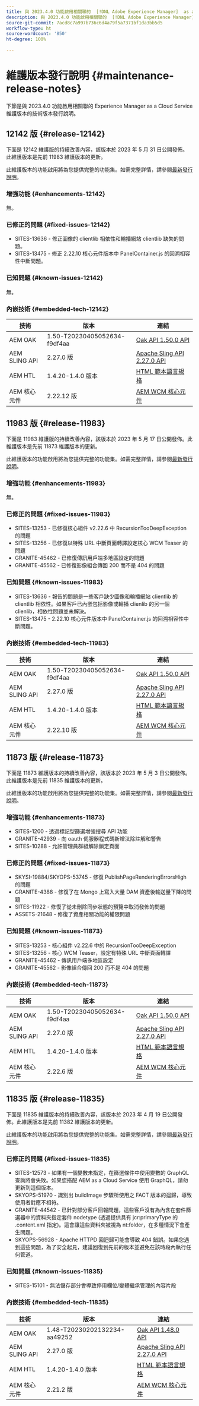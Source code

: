 ```yaml
---
title: 與 2023.4.0 功能啟用相關聯的  [!DNL Adobe Experience Manager]  as a Cloud Service 維護版本發行說明。
description: 與 2023.4.0 功能啟用相關聯的  [!DNL Adobe Experience Manager]  as a Cloud Service 維護版本發行說明。
source-git-commit: 7acd8c7a997b736c6d4a79f5a7371bf1da3bb5d5
workflow-type: ht
source-wordcount: '850'
ht-degree: 100%

---
```


# 維護版本發行說明 {#maintenance-release-notes}

下節是與 2023.4.0 功能啟用相關聯的 Experience Manager as a Cloud Service 維護版本的技術版本發行說明。

## 12142 版 {#release-12142}

下面是 12142 維護版的持續改善內容，該版本於 2023 年 5 月 31 日公開發佈。此維護版本是先前 11983 維護版本的更新。

此維護版本的功能啟用將為您提供完整的功能集。如需完整詳情，請參閱[最新發行說明](/help/release-notes/release-notes-cloud/release-notes-current.md)。

### 增強功能 {#enhancements-12142}

無。

### 已修正的問題 {#fixed-issues-12142}

- SITES-13636 - 修正圖像的 clientlib 相依性和輪播網站 clientlib 缺失的問題。
- SITES-13475 - 修正 2.22.10 核心元件版本中 PanelContainer.js 的回溯相容性中斷問題。

### 已知問題 {#known-issues-12142}

無。

### 內嵌技術 {#embedded-tech-12142}

| 技術 | 版本 | 連結 |
|---|---|---|
| AEM OAK | 1.50-T20230405052634-f9df4aa | [Oak API 1.50.0 API](https://www.javadoc.io/doc/org.apache.jackrabbit/oak-api/1.50.0/index.html) |
| AEM SLING API | 2.27.0 版 | [Apache Sling API 2.27.0 API](https://www.javadoc.io/doc/org.apache.sling/org.apache.sling.api/latest/index.html) |
| AEM HTL | 1.4.20-1.4.0 版本 | [HTML 範本語言規格](https://github.com/adobe/htl-spec) |
| AEM 核心元件 | 2.22.12 版 | [AEM WCM 核心元件](https://github.com/adobe/aem-core-wcm-components) |

## 11983 版 {#release-11983}

下面是 11983 維護版的持續改善內容，該版本於 2023 年 5 月 17 日公開發佈。此維護版本是先前 11873 維護版本的更新。

此維護版本的功能啟用將為您提供完整的功能集。如需完整詳情，請參閱[最新發行說明](/help/release-notes/release-notes-cloud/release-notes-current.md)。

### 增強功能 {#enhancements-11983}

無。

### 已修正的問題 {#fixed-issues-11983}

- SITES-13253 - 已修復核心組件 v2.22.6 中 RecursionTooDeepException 的問題
- SITES-13256 - 已修復以特殊 URL 中斷頁面轉譯設定核心 WCM Teaser 的問題
- GRANITE-45462 - 已修復傳訊用戶端多地區設定的問題
- GRANITE-45562 - 已修復影像組合傳回 200 而不是 404 的問題

### 已知問題 {#known-issues-11983}

- SITES-13636 - 報告的問題是一些客戶缺少圖像和輪播網站 clientlib 的 clientlib 相依性。如果客戶已內嵌包括影像或輪播 clienlib 的另一個 clienlib，相依性問題並未解決。
- SITES-13475 - 2.22.10 核心元件版本中 PanelContainer.js 的回溯相容性中斷問題。

### 內嵌技術 {#embedded-tech-11983}

| 技術 | 版本 | 連結 |
|---|---|---|
| AEM OAK | 1.50-T20230405052634-f9df4aa | [Oak API 1.50.0 API](https://www.javadoc.io/doc/org.apache.jackrabbit/oak-api/1.50.0/index.html) |
| AEM SLING API | 2.27.0 版 | [Apache Sling API 2.27.0 API](https://www.javadoc.io/doc/org.apache.sling/org.apache.sling.api/latest/index.html) |
| AEM HTL | 1.4.20-1.4.0 版本 | [HTML 範本語言規格](https://github.com/adobe/htl-spec) |
| AEM 核心元件 | 2.22.10 版 | [AEM WCM 核心元件](https://github.com/adobe/aem-core-wcm-components) |

## 11873 版 {#release-11873}

下面是 11873 維護版本的持續改善內容，該版本於 2023 年 5 月 3 日公開發佈。此維護版本是先前 11835 維護版本的更新。

此維護版本的功能啟用將為您提供完整的功能集。如需完整詳情，請參閱[最新發行說明](/help/release-notes/release-notes-cloud/release-notes-current.md)。

### 增強功能 {#enhancements-11873}

- SITES-1200 - 透過標記型篩選增強搜尋 API 功能
- GRANITE-42939 - 向 oauth 伺服器程式碼新增汰除註解和警告
- SITES-10288 - 允許管理員群組解除鎖定頁面

### 已修正的問題 {#fixed-issues-11873}

- SKYSI-19884/SKYOPS-53745 - 修復 PublishPageRenderingErrorsHigh 的問題
- GRANITE-4388 - 修復了在 Mongo 上寫入大量 DAM 資產後輸送量下降的問題
- SITES-11922 - 修復了從未刪除同步狀態的預覽中取消發佈的問題
- ASSETS-21648 - 修復了資產相關功能的權限問題

### 已知問題 {#known-issues-11873}

- SITES-13253 - 核心組件 v2.22.6 中的 RecursionTooDeepException
- SITES-13256 - 核心 WCM Teaser，設定有特殊 URL 中斷頁面轉譯
- GRANITE-45462 - 傳訊用戶端多地區設定
- GRANITE-45562 - 影像組合傳回 200 而不是 404 的問題

### 內嵌技術 {#embedded-tech-11873}

| 技術 | 版本 | 連結 |
|---|---|---|
| AEM OAK | 1.50-T20230405052634-f9df4aa | [Oak API 1.50.0 API](https://www.javadoc.io/doc/org.apache.jackrabbit/oak-api/1.50.0/index.html) |
| AEM SLING API | 2.27.0 版 | [Apache Sling API 2.27.0 API](https://www.javadoc.io/doc/org.apache.sling/org.apache.sling.api/latest/index.html) |
| AEM HTL | 1.4.20-1.4.0 版本 | [HTML 範本語言規格](https://github.com/adobe/htl-spec) |
| AEM 核心元件 | 2.22.6 版 | [AEM WCM 核心元件](https://github.com/adobe/aem-core-wcm-components) |

## 11835 版 {#release-11835}

下面是 11835 維護版本的持續改善內容，該版本於 2023 年 4 月 19 日公開發佈。此維護版本是先前 11382 維護版本的更新。

此維護版本的功能啟用將為您提供完整的功能集。如需完整詳情，請參閱[最新發行說明](/help/release-notes/release-notes-cloud/release-notes-current.md)。

### 已修正的問題 {#fixed-issues-11835}

- SITES-12573 - 如果有一個變數未指定，在篩選條件中使用變數的 GraphQL 查詢將會失敗。如果您搭配 AEM as a Cloud Service 使用 GraphQL，請勿更新到這個版本。
- SKYOPS-51970 - 識別出 buildImage 步驟所使用之 FACT 版本的迴歸，導致使用者對應不相符。
- GRANITE-44542 - 已針對部分客戶回報問題，這些客戶沒有為內含在套件篩選器中的資料夾指定套件 nodetype (透過提供具有 jcr:primaryType 的 .content.xml 指定)。這會讓這些資料夾被視為 nt:folder，在多種情況下會產生問題。
- SKYOPS-56928 - Apache HTTPD 回迴歸可能會導致 404 錯誤。如果您遇到這些問題，為了安全起見，建議回復到先前的版本並避免在該時段內執行任何管道。

### 已知問題 {#known-issues-11835}

- SITES-15101 - 無法儲存部分會導致停用欄位/變體繼承管理的內容片段

### 內嵌技術 {#embedded-tech-11835}

| 技術 | 版本 | 連結 |
|---|---|---|
| AEM OAK | 1.48-T20230202132234-aa49252 | [Oak API 1.48.0 API](https://www.javadoc.io/doc/org.apache.jackrabbit/oak-api/1.48.0/index.html) |
| AEM SLING API | 2.27.0 版 | [Apache Sling API 2.27.0 API](https://www.javadoc.io/doc/org.apache.sling/org.apache.sling.api/latest/index.html) |
| AEM HTL | 1.4.20-1.4.0 版本 | [HTML 範本語言規格](https://github.com/adobe/htl-spec) |
| AEM 核心元件 | 2.21.2 版 | [AEM WCM 核心元件](https://github.com/adobe/aem-core-wcm-components) |

